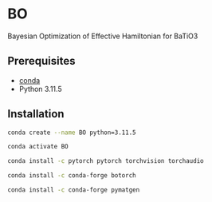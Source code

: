 # BO
Bayesian Optimization of Effective Hamiltonian for BaTiO3

## Prerequisites
- [conda](https://conda.io/docs/user-guide/install/)
- Python 3.11.5

## Installation
```bash
conda create --name BO python=3.11.5

conda activate BO

conda install -c pytorch pytorch torchvision torchaudio

conda install -c conda-forge botorch

conda install -c conda-forge pymatgen
```
